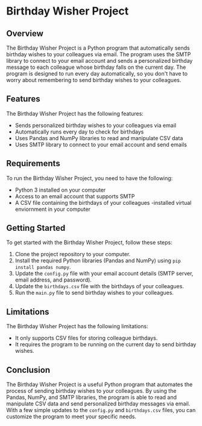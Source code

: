 # Birthday Wisher Project

## Overview

The Birthday Wisher Project is a Python program that automatically sends birthday wishes to your colleagues via email. The program uses the SMTP library to connect to your email account and sends a personalized birthday message to each colleague whose birthday falls on the current day. The program is designed to run every day automatically, so you don't have to worry about remembering to send birthday wishes to your colleagues.

## Features

The Birthday Wisher Project has the following features:

- Sends personalized birthday wishes to your colleagues via email
- Automatically runs every day to check for birthdays
- Uses Pandas and NumPy libraries to read and manipulate CSV data
- Uses SMTP library to connect to your email account and send emails

## Requirements

To run the Birthday Wisher Project, you need to have the following:

- Python 3 installed on your computer
- Access to an email account that supports SMTP
- A CSV file containing the birthdays of your colleagues
-installed virtual enviornment in your computer

## Getting Started

To get started with the Birthday Wisher Project, follow these steps:

1. Clone the project repository to your computer.
2. Install the required Python libraries (Pandas and NumPy) using `pip install pandas numpy`.
3. Update the `config.py` file with your email account details (SMTP server, email address, and password).
4. Update the `birthdays.csv` file with the birthdays of your colleagues.
5. Run the `main.py` file to send birthday wishes to your colleagues.

## Limitations

The Birthday Wisher Project has the following limitations:

- It only supports CSV files for storing colleague birthdays.
- It requires the program to be running on the current day to send birthday wishes.

## Conclusion

The Birthday Wisher Project is a useful Python program that automates the process of sending birthday wishes to your colleagues. By using the Pandas, NumPy, and SMTP libraries, the program is able to read and manipulate CSV data and send personalized birthday messages via email. With a few simple updates to the `config.py` and `birthdays.csv` files, you can customize the program to meet your specific needs.
